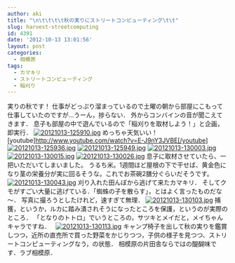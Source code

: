 ```yaml
---
author: aki
title: "\n\t\t\t\t秋の実りにストリートコンピューティング\t\t"
slug: harvest-streetcomputing
id: 4391
date: '2012-10-13 13:01:56'
layout: post
categories:
  - 相模原
tags:
  - カマキリ
  - ストリートコンピューティング
  - 稲刈り
---
```


実りの秋です！ 仕事がどっぷり溜まっているので土曜の朝から部屋にこもって仕事していたのですが…うーん，捗らない． 外からコンバインの音が聞こえてきます． 息子も部屋の中で遊んでいるので「稲刈りを取材しよう！」と企画，即実行． [![20121013-125910.jpg](http://aki.shirai.as/wp-content/uploads/2012/10/20121013-125910.jpg)](http://aki.shirai.as/wp-content/uploads/2012/10/20121013-125910.jpg) めっちゃ天気いい！ [youtube]http://www.youtube.com/watch?v=E-J9nY3JVBE[/youtube] [![20121013-125936.jpg](http://aki.shirai.as/wp-content/uploads/2012/10/20121013-125936.jpg)](http://aki.shirai.as/wp-content/uploads/2012/10/20121013-125936.jpg) [![20121013-125949.jpg](http://aki.shirai.as/wp-content/uploads/2012/10/20121013-125949.jpg)](http://aki.shirai.as/wp-content/uploads/2012/10/20121013-125949.jpg) [![20121013-130003.jpg](http://aki.shirai.as/wp-content/uploads/2012/10/20121013-130003.jpg)](http://aki.shirai.as/wp-content/uploads/2012/10/20121013-130003.jpg) [![20121013-130015.jpg](http://aki.shirai.as/wp-content/uploads/2012/10/20121013-130015.jpg)](http://aki.shirai.as/wp-content/uploads/2012/10/20121013-130015.jpg) [![20121013-130026.jpg](http://aki.shirai.as/wp-content/uploads/2012/10/20121013-130026.jpg)](http://aki.shirai.as/wp-content/uploads/2012/10/20121013-130026.jpg) 息子に取材させていたら、一把いただいてしまいました。 うるち米。1週間ほど屋根の下で干せば、黄金色になり茎の栄養分が実に回るそうな。これでお茶碗2膳分ぐらいだそうです。 [![20121013-130043.jpg](http://aki.shirai.as/wp-content/uploads/2012/10/20121013-130043.jpg)](http://aki.shirai.as/wp-content/uploads/2012/10/20121013-130043.jpg) 刈り入れた田んぼから逃げて来たカマキリ． そしてクモがすごい大量に逃げている．「蜘蛛の子を散らす」，とはよく言ったものだな～． 写真に撮ろうとしたけれど，速すぎて無理． [![20121013-130103.jpg](http://aki.shirai.as/wp-content/uploads/2012/10/20121013-130103.jpg)](http://aki.shirai.as/wp-content/uploads/2012/10/20121013-130103.jpg) 捕獲，というか，ルカに踏み潰されそうになったところを保護，というのが実際のところ． 「となりのトトロ」でいうところの，サツキとメイだと，メイちゃんキャラですね．   [![20121013-130113.jpg](http://aki.shirai.as/wp-content/uploads/2012/10/20121013-130113.jpg)](http://aki.shirai.as/wp-content/uploads/2012/10/20121013-130113.jpg) キャンプ椅子を出して秋の実りを鑑賞しつつ，近所の直売所で買った野菜をかじりつつ，子供の様子を見つつ、ストリートコンピューティングなう，の状態． 相模原の片田舎ならではの醍醐味です．ラブ相模原．